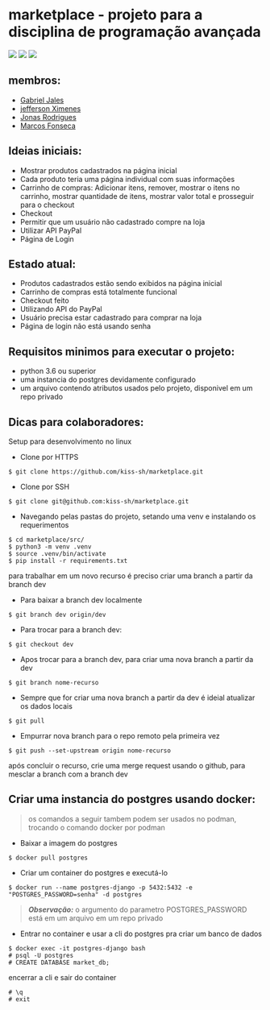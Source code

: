 marketplace - projeto para a disciplina de programação avançada
===========
[![](https://img.shields.io/badge/python-3.6-yellow.svg)](https://www.python.org/downloads/release/python-360/)
[![](https://img.shields.io/badge/django-3.1-green.svg)](https://docs.djangoproject.com/en/3.1/releases/3.1/)
[![](https://img.shields.io/badge/postgres-13-blue.svg)]()


membros:
--------
* [Gabriel Jales](https://github.com/gabrieljales)
* [jefferson Ximenes](https://github.com/jeffersonximeness)
* [Jonas Rodrigues](https://github.com/jonis69)
* [Marcos Fonseca](https://github.com/Marcos-Fonseca)

Ideias iniciais:
----------------
- Mostrar produtos cadastrados na página inicial 
- Cada produto teria uma página individual com suas informações
- Carrinho de compras: Adicionar itens, remover, mostrar o itens no carrinho, mostrar quantidade de itens, mostrar valor total e prosseguir para o checkout
- Checkout
- Permitir que um usuário não cadastrado compre na loja
- Utilizar API PayPal
- Página de Login

Estado atual:
-------------
- Produtos cadastrados estão sendo exibidos na página inicial
- Carrinho de compras está totalmente funcional
- Checkout feito
- Utilizando API do PayPal
- Usuário precisa estar cadastrado para comprar na loja
- Página de login não está usando senha

Requisitos minimos para executar o projeto:
-------------------------------------------
* python 3.6 ou superior
* uma instancia do postgres devidamente configurado
* um arquivo contendo atributos usados pelo projeto, disponivel em um repo privado

Dicas para colaboradores:
-------------------------
Setup para desenvolvimento no linux

* Clone por HTTPS
```console
$ git clone https://github.com/kiss-sh/marketplace.git
```
* Clone por SSH
```console
$ git clone git@github.com:kiss-sh/marketplace.git
```
* Navegando pelas pastas do projeto, setando uma venv e instalando os requerimentos
```console
$ cd marketplace/src/
$ python3 -m venv .venv
$ source .venv/bin/activate
$ pip install -r requirements.txt
```
para trabalhar em um novo recurso é preciso criar uma branch a partir da branch dev

* Para baixar a branch dev localmente
```console
$ git branch dev origin/dev
```

* Para trocar para a branch dev:
```console
$ git checkout dev
```

* Apos trocar para a branch dev, para criar uma nova branch a partir da dev
```console
$ git branch nome-recurso
```

* Sempre que for criar uma nova branch a partir da dev é ideial atualizar os dados locais
```console
$ git pull
```

* Empurrar nova branch para o repo remoto pela primeira vez
```console
$ git push --set-upstream origin nome-recurso
```

após concluir o recurso, crie uma merge request usando o github, para mesclar a branch com a branch dev

Criar uma instancia do postgres usando docker:
----------------------------------------------
> os comandos a seguir tambem podem ser usados no podman, trocando o comando docker por podman
* Baixar a imagem do postgres
```console
$ docker pull postgres
```

* Criar um container do postgres e executá-lo
```console
$ docker run --name postgres-django -p 5432:5432 -e "POSTGRES_PASSWORD=senha" -d postgres
```
> **_Observação:_**  o argumento do parametro POSTGRES_PASSWORD está em um arquivo em um repo privado

* Entrar no container e usar a cli do postgres pra criar um banco de dados
```console
$ docker exec -it postgres-django bash
# psql -U postgres
# CREATE DATABASE market_db;
```

encerrar a cli e sair do container
```console
# \q
# exit
```
